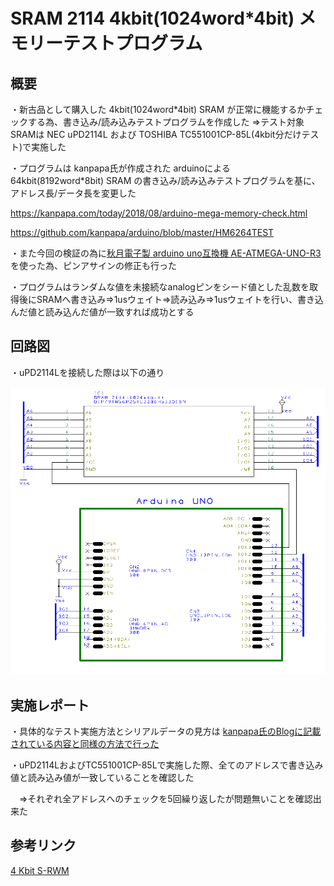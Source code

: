 # SRAM 2114 4kbit(1024word*4bit) メモリーテストプログラム

## 概要

・新古品として購入した 4kbit(1024word*4bit) SRAM が正常に機能するかチェックする為、書き込み/読み込みテストプログラムを作成した
⇒テスト対象SRAMは NEC uPD2114L および TOSHIBA TC551001CP-85L(4kbit分だけテスト)で実施した

・プログラムは kanpapa氏が作成された arduinoによる 64kbit(8192word*8bit) SRAM の書き込み/読み込みテストプログラムを基に、アドレス長/データ長を変更した

https://kanpapa.com/today/2018/08/arduino-mega-memory-check.html

https://github.com/kanpapa/arduino/blob/master/HM6264TEST


・また今回の検証の為に[秋月電子製 arduino uno互換機 AE-ATMEGA-UNO-R3](https://akizukidenshi.com/catalog/g/gM-15574/)を使った為、ピンアサインの修正も行った

・プログラムはランダムな値を未接続なanalogピンをシード値とした乱数を取得後にSRAMへ書き込み⇒1usウェイト⇒読み込み⇒1usウェイトを行い、書き込んだ値と読み込んだ値が一致すれば成功とする

## 回路図

・uPD2114Lを接続した際は以下の通り

![uPD2114L回路図](https://github.com/wakimizufu/sram_2114_MemoryTest/blob/main/4bit_SRAM_TEST_PROGRAM/4bitSramTest.png)

## 実施レポート

・具体的なテスト実施方法とシリアルデータの見方は [kanpapa氏のBlogに記載されている内容と同様の方法で行った](https://kanpapa.com/today/2018/08/arduino-mega-memory-check.html)

・uPD2114LおよびTC551001CP-85Lで実施した際、全てのアドレスで書き込み値と読み込み値が一致していることを確認した

　⇒それぞれ全アドレスへのチェックを5回繰り返したが問題無いことを確認出来た

## 参考リンク

[4 Kbit S-RWM](http://www.st.rim.or.jp/~nkomatsu/srwm/i2114.html)
